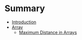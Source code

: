 # Summary

* [Introduction](README.md)
* [Array](array.md)
  * [Maximum Distance in Arrays](array/maximum-distance-in-arrays.md)

